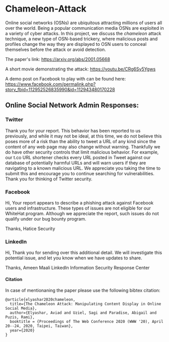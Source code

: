 # Chameleon-Attack

Online social networks (OSNs) are ubiquitous attracting millions of users all over the world. 
Being a popular communication media OSNs are exploited in a variety of cyber attacks. 
In this project, we discuss the *chameleon* attack technique, a new type of OSN-based trickery, where malicious posts and profiles change the way they are displayed to OSN users to conceal themselves before the attack or avoid detection.

The paper's link:
https://arxiv.org/abs/2001.05668

A short movie demonstrating the attack: 
https://youtu.be/CRg6Sy5Ygws

A demo post on Facebook to play with can be found here: https://www.facebook.com/permalink.php?story_fbid=112952526835990&id=112943480170228

## Online Social Network Admin Responses:

### Twitter

Thank you for your report.
This behavior has been reported to us previously, and while it may not be ideal, at this time, we do not believe this poses
more of a risk than the ability to tweet a URL of any kind since the content of any web page may also change without
warning. Thankfully we do have other security controls that limit malicious behavior. For example, our t.co URL
shortener checks every URL posted in Tweet against our database of potentially harmful URLs and will warn users if they
are navigating to a known malicious URL. We appreciate you taking the time to submit this and encourage you to
continue searching for vulnerabilities.
Thank you for thinking of Twitter security.

### Facebook
Hi,
Your report appears to describe a phishing attack against Facebook users and infrastructure. These types of issues are not eligible for our WhiteHat program. 
Although we appreciate the report, such issues do not qualify under our bug bounty program.

Thanks,
Hatice
Security


### LinkedIn
Hi,
Thank you for sending over this additional detail. 
We will investigate this potential issue, and let you know when we have updates to share.

Thanks,
Ameen Maali
LinkedIn Information Security Response Center

#### Citation
In case of mentionaning the paper please use the following bibtex citation:
```
@article{elyashar2020chameleon,
  title={The Chameleon Attack: Manipulating Content Display in Online Social Media},
  author={Elyashar, Aviad and Uziel, Sagi and Paradise, Abigail and Puzis, Rami},
  booktitle = {Proceedings of The Web Conference 2020 (WWW '20), April 20--24, 2020, Taipei, Taiwan},
  year={2020}
}
```

